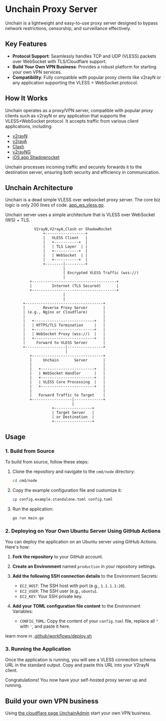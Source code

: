 # Unchain Proxy Server  

Unchain is a lightweight and easy-to-use proxy server designed to bypass network restrictions, censorship, and surveillance effectively.  


## Key Features  
- **Protocol Support**: Seamlessly handles TCP and UDP (VLESS) packets over WebSocket with TLS/Cloudflare support.  
- **Build Your Own VPN Business**: Provides a robust platform for starting your own VPN services.  
- **Compatibility**: Fully compatible with popular proxy clients like v2rayN or any application supporting the VLESS + WebSocket protocol.  


## How It Works  

Unchain operates as a proxy/VPN server, compatible with popular proxy clients such as v2rayN or any application that supports the VLESS+WebSocket protocol. It accepts traffic from various client applications, including:  

- [v2rayN](https://github.com/2dust/v2rayN)  
- [v2rayA](https://github.com/v2rayA/v2rayA)  
- [Clash](https://github.com/Dreamacro/clash)  
- [v2rayNG](https://github.com/2dust/v2rayNG)  
- [iOS app Shadowrocket](https://apps.apple.com/us/app/shadowrocket/id932747118)

Unchain processes incoming traffic and securely forwards it to the destination server, ensuring both security and efficiency in communication.  

## Unchain Architecture



Unchain is a dead simple VLESS over websocket proxy server.
The core biz logic is only 200 lines of code.  [app_ws_vless.go](/internal/node/app_ws_vless.go).

Unchain server uses a simple architecture that is VLESS over WebSocket (WS) + TLS.


```
             V2rayN,V2rayA,Clash or ShadowRocket                          
                 +------------------+
                 |   VLESS Client   |
                 |   +-----------+  |
                 |   | TLS Layer  | |
                 |   +-----------+  |
                 |   | WebSocket  | |
                 |   +-----------+  |
                 +--------|---------+
                          |
                          | Encrypted VLESS Traffic (wss://)
                          |
           +--------------------------------------+
           |         Internet (TLS Secured)       |
           +--------------------------------------+
                          |
                          |
        +-----------------------------------+
        |        Reverse Proxy Server       |
        | (e.g., Nginx or Cloudflare)       |
        |                                   |
        |   +---------------------------+   |
        |   | HTTPS/TLS Termination     |   |
        |   +---------------------------+   |
        |   | WebSocket Proxy (wss://)  |   |
        |   +---------------------------+   |
        |     Forward to VLESS Server       |
        +------------------|----------------+
                           |
           +--------------------------------+
           |     Unchain       Server       |
           |                                |
           |   +------------------------+   |
           |   | WebSocket Handler      |   |
           |   +------------------------+   |
           |   | VLESS Core Processing  |   |
           |   +------------------------+   |
           |                                |
           |   Forward Traffic to Target    |
           +------------------|-------------+
                              |
                     +-----------------+
                     | Target Server   |
                     | or Destination  |
                     +-----------------+

```



## Usage

### 1. Build from Source

To build from source, follow these steps:

1. Clone the repository and navigate to the `cmd/node` directory:
   ```sh
   cd cmd/node
   ```
2. Copy the example configuration file and customize it:
   ```sh
   cp config.example.standalone.toml config.toml
   ```
3. Run the application:
   ```sh
   go run main.go
   ```

### 2. Deploying on Your Own Ubuntu Server Using GitHub Actions

You can deploy the application on an Ubuntu server using GitHub Actions. Here's how:

1. **Fork the repository** to your GitHub account.
2. **Create an Environment** named `production` in your repository settings.
3. **Add the following SSH connection details** to the Environment Secrets:
   - `EC2_HOST`: The SSH host with port (e.g., `1.1.1.1:20`).
   - `EC2_USER`: The SSH user (e.g., `ubuntu`).
   - `EC2_KEY`: Your SSH private key.

4. **Add your TOML configuration file content** to the Environment Variables:
   - `CONFIG_TOML`: Copy the content of your `config.toml` file, replace all `"` with `'`, and paste it here.

learn more in [.github/workflows/deploy.sh](/.github/workflows/deploy.sh)

### 3. Running the Application

Once the application is running, you will see a VLESS connection schema URL in the standard output. Copy and paste this URL into your V2rayN client.

Congratulations! You now have your self-hosted proxy server up and running.





## Build your own VPN business

Using [the cloudflare page UnchainAdmin](https://github.com/unchainese/unchainadmin) start your own VPN business. 